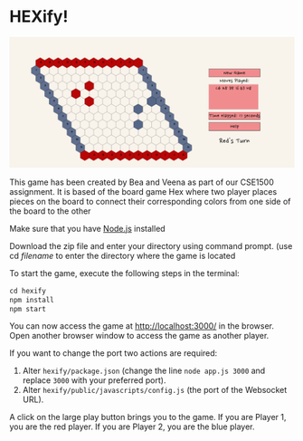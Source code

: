 # HEXify!

![Board game screenshot](screenshot.png)

This game has been created by Bea and Veena as part of our CSE1500 assignment. It is based of the board game Hex where two player places pieces on the board to connect their corresponding colors from one side of the board to the other

Make sure that you have [Node.js](https://nodejs.org/en/) installed

Download the zip file and enter your directory using command prompt. (use cd $filename$ to enter the directory where the game is located

To start the game, execute the following steps in the terminal:

```console
cd hexify
npm install
npm start
```

You can now access the game at [http://localhost:3000/](http://localhost:3000/) in the browser. Open another browser window to access the game as another player.

If you want to change the port two actions are required: 

1. Alter `hexify/package.json` (change the line `node app.js 3000` and replace `3000` with your preferred port).
2. Alter `hexify/public/javascripts/config.js` (the port of the Websocket URL).

A click on the large play button brings you to the game. If you are Player 1, you are the red player. If you are Player 2, you are the blue player.